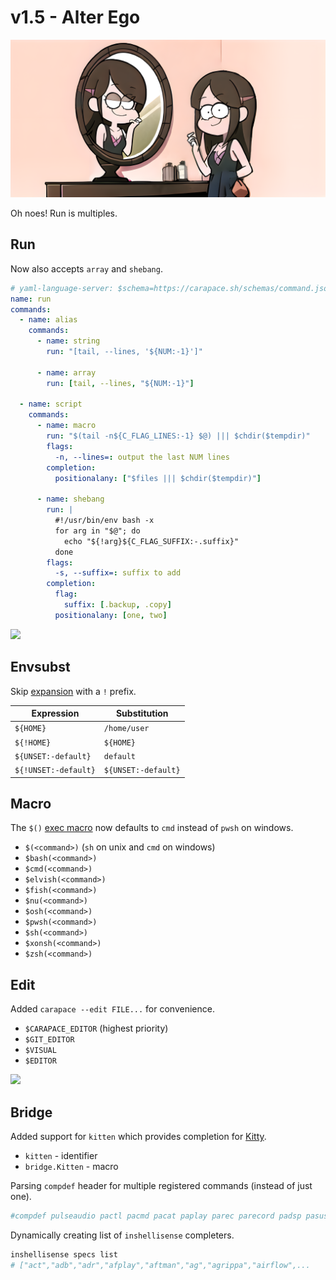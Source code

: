 # v1.5 - Alter Ego

![](./v1.5/banner.png)

Oh noes! Run is multiples.

## Run

Now also accepts `array` and `shebang`.

```yaml
# yaml-language-server: $schema=https://carapace.sh/schemas/command.json
name: run
commands:
  - name: alias
    commands:
      - name: string
        run: "[tail, --lines, '${NUM:-1}']"

      - name: array
        run: [tail, --lines, "${NUM:-1}"]

  - name: script
    commands:
      - name: macro
        run: "$(tail -n${C_FLAG_LINES:-1} $@) ||| $chdir($tempdir)"
        flags:
          -n, --lines=: output the last NUM lines
        completion:
          positionalany: ["$files ||| $chdir($tempdir)"]

      - name: shebang
        run: |
          #!/usr/bin/env bash -x
          for arg in "$@"; do
            echo "${!arg}${C_FLAG_SUFFIX:-.suffix}"
          done
        flags:
          -s, --suffix=: suffix to add
        completion:
          flag:
            suffix: [.backup, .copy]
          positionalany: [one, two]
```

![](./v1.5/run.cast)

## Envsubst

Skip [expansion](https://carapace-sh.github.io/carapace/carapace/context/envsubst.html) with a `!` prefix.

| Expression           | Substitution           |
|----------------------|------------------------|
| `${HOME}`            | `/home/user`           |
| `${!HOME}`           | `${HOME}`              |
| `${UNSET:-default}`  | `default`              |
| `${!UNSET:-default}` | `${UNSET:-default}`    |

## Macro

The `$()` [exec macro] now defaults to `cmd` instead of `pwsh` on windows.

- `$(<command>)` (`sh` on unix and `cmd` on windows)
- `$bash(<command>)`
- `$cmd(<command>)`
- `$elvish(<command>)`
- `$fish(<command>)`
- `$nu(<command>)`
- `$osh(<command>)`
- `$pwsh(<command>)`
- `$sh(<command>)`
- `$xonsh(<command>)`
- `$zsh(<command>)`

## Edit

Added `carapace --edit FILE...` for convenience.

- `$CARAPACE_EDITOR` (highest priority)
- `$GIT_EDITOR`
- `$VISUAL`
- `$EDITOR`

![](./v1.5/edit.cast)

## Bridge

Added support for `kitten` which provides completion for [Kitty](https://sw.kovidgoyal.net/kitty/).

- `kitten` - identifier
- `bridge.Kitten` - macro

Parsing `compdef` header for multiple registered commands (instead of just one).
```sh
#compdef pulseaudio pactl pacmd pacat paplay parec parecord padsp pasuspender
```

Dynamically creating list of `inshellisense` completers.
```sh
inshellisense specs list 
# ["act","adb","adr","afplay","aftman","ag","agrippa","airflow",...
```
[exec macro]:https://carapace-sh.github.io/carapace-spec/carapace-spec/macros/core.html#exec
